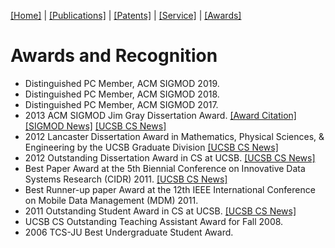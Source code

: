 [[Home]](index.html) | [[Publications]](publications.html) | [[Patents]](patents.html) | [[Service]](service.html) | [[Awards]](awards.html)

# Awards and Recognition

* Distinguished PC Member, ACM SIGMOD 2019.
* Distinguished PC Member, ACM SIGMOD 2018.
* Distinguished PC Member, ACM SIGMOD 2017.
* 2013 ACM SIGMOD Jim Gray Dissertation Award. [[Award Citation]](http://www.sigmod.org/sigmod-awards/citations/2013-sigmod-jim-gray-doctoral-dissertation-award) [[SIGMOD News]](http://www.sigmod.org/all-news/2013-sigmod-jim-gray-doctoral-dissertation-award) [[UCSB CS News]](http://www.cs.ucsb.edu/news/1134)
* 2012 Lancaster Dissertation Award in Mathematics, Physical Sciences, & Engineering by the UCSB Graduate Division [[UCSB CS News]](http://www.cs.ucsb.edu/news/1179)
* 2012 Outstanding Dissertation Award in CS at UCSB. [[UCSB CS News]](http://www.cs.ucsb.edu/news/1173)
* Best Paper Award at the 5th Biennial Conference on Innovative Data Systems Research (CIDR) 2011. [[UCSB CS News]](http://www.cs.ucsb.edu/news/1228)
* Best Runner-up paper Award at the 12th IEEE International Conference on Mobile Data Management (MDM) 2011.
* 2011 Outstanding Student Award in CS at UCSB. [[UCSB CS News]](http://www.cs.ucsb.edu/news/1212)
* UCSB CS Outstanding Teaching Assistant Award for Fall 2008.
* 2006 TCS-JU Best Undergraduate Student Award.
